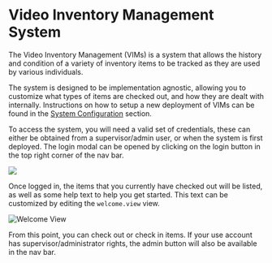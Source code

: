 # Video Inventory Management System

The Video Inventory Management \(VIMs\) is a system that allows the history and condition of a variety of inventory items to be tracked as they are used by various individuals.

The system is designed to be implementation agnostic, allowing you to customize what types of items are checked out, and how they are dealt with internally. Instructions on how to setup a new deployment of VIMs can be found in the [System Configuration](/config/README.md) section.

To access the system, you will need a valid set of credentials, these can either be obtained from a supervisor/admin user, or when the system is first deployed. The login modal can be opened by clicking on the login button in the top right corner of the nav bar.

![](/assets/Navbar.png)

Once logged in, the items that you currently have checked out will be listed, as well as some help text to help you get started. This text can be customized by editing the `welcome.view` view.

![Welcome View](/assets/Welcome.png)

From this point, you can check out or check in items. If your use account has supervisor/administrator rights, the admin button will also be available in the nav bar. 

